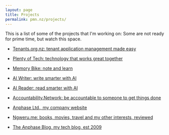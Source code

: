 ```yaml
---
layout: page
title: Projects
permalink: pmn.nz/projects/
---
```


This is a list of some of the projects that I'm working on:
Some are not ready for prime time, but watch this space.

* [Tenants.org.nz: tenant application management made easy](https://tenants.org.nz)
* [Plenty of Tech: technology that works great together](https://plentyof.tech)
* [Memory Bike: note and learn](https://memory.bike)
* [AI Writer: write smarter with AI](https://aiwriter.xyz)
* [AI Reader: read smarter with AI](https://aireader.xyz)
* [Accountability.Network: be accountable to someone to get things done](https://accountability.network)

* [Anphase Ltd., my company website](https://anphase.co.nz)
* [Ngweru.me: books, movies, travel and my other interests, reviewed](https://ngweru.me)
* [The Anphase Blog, my tech blog, est 2009](https://anphase.com)

